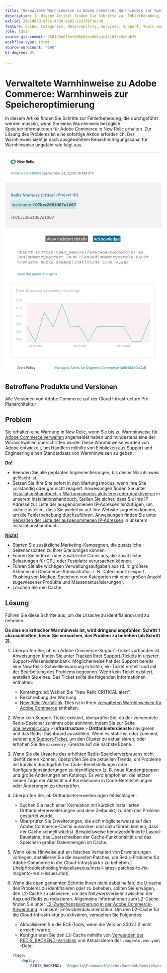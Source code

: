 ```yaml
---
title: "Verwaltete Warnhinweise zu Adobe Commerce: Warnhinweis zur Speicheroptimierung überarbeitet"
description: In diesem Artikel finden Sie Schritte zur Fehlerbehebung, die durchgeführt werden müssen, wenn Sie einen Warnhinweis bezüglich Speicherinformationen für Adobe Commerce in New Relic erhalten. Zur Lösung des Problems ist eine sofortige Aktion erforderlich. Der Warnhinweis sieht je nach ausgewähltem Benachrichtigungskanal für Warnhinweise ungefähr wie folgt aus.
exl-id: 28e1d879-d7ca-4439-8e81-52a1fbf3ecb0
feature: Cache, Categories, Observability, Services, Support, Tools and External Services, Variables
role: Admin
source-git-commit: 958179e0f3efe08e65ea8b0c4c4e1015e3c5bb76
workflow-type: tm+mt
source-wordcount: '690'
ht-degree: 0%

---
```


# Verwaltete Warnhinweise zu Adobe Commerce: Warnhinweis zur Speicheroptimierung

In diesem Artikel finden Sie Schritte zur Fehlerbehebung, die durchgeführt werden müssen, wenn Sie einen Warnhinweis bezüglich Speicherinformationen für Adobe Commerce in New Relic erhalten. Zur Lösung des Problems ist eine sofortige Aktion erforderlich. Der Warnhinweis sieht je nach ausgewähltem Benachrichtigungskanal für Warnhinweise ungefähr wie folgt aus.

![new_relic_redis_memory_critical.png](assets/new_relic_redis_memory_critical.png)

## Betroffene Produkte und Versionen

Alle Versionen von Adobe Commerce auf der Cloud Infrastructure Pro-Planarchitektur

## Problem

Sie erhalten eine Warnung in New Relic, wenn Sie bis zu [Warnhinweise für Adobe Commerce verwalten](/help/support-tools/managed-alerts-for-adobe-commerce/managed-alerts-for-magento-commerce.md) angemeldet haben und mindestens eine der Warnschwellen überschritten wurde. Diese Warnhinweise wurden von Adobe entwickelt, um Händlern mithilfe von Einblicken aus Support und Engineering einen Standardsatz von Warnhinweisen zu geben.

**<u>Do!</u>**

* Beenden Sie alle geplanten Implementierungen, bis dieser Warnhinweis gelöscht ist.
* Setzen Sie Ihre Site sofort in den Wartungsmodus, wenn Ihre Site vollständig oder gar nicht reagiert. Anweisungen finden Sie unter [Installationshandbuch > Wartungsmodus aktivieren oder deaktivieren](/docs/commerce-operations/installation-guide/tutorials/maintenance-mode.html#enable-or-disable-maintenance-mode-1) in unserem Installationshandbuch. Stellen Sie sicher, dass Sie Ihre IP-Adresse zur Liste der ausgenommenen IP-Adressen hinzufügen, um sicherzustellen, dass Sie weiterhin auf Ihre Website zugreifen können, um die Fehlerbehebung durchzuführen. Anweisungen finden Sie unter [Verwalten der Liste der ausgenommenen IP-Adressen](/docs/commerce-operations/installation-guide/tutorials/maintenance-mode.html#maintain-the-list-of-exempt-ip-addresses) in unserem Installationshandbuch.

**<u>Nicht!</u>**

* Starten Sie zusätzliche Marketing-Kampagnen, die zusätzliche Seitenansichten zu Ihrer Site bringen können.
* Führen Sie Indexer oder zusätzliche Crons aus, die zusätzliche Belastungen für CPU oder Festplatte verursachen können.
* Führen Sie alle wichtigen Verwaltungsaufgaben aus (d. h. größere Aktionen im Commerce-Administrator, z. B. Datenimport/-export, Flushing von Medien, Speichern von Kategorien mit einer großen Anzahl zugewiesener Produkte und Massenaktualisierungen).
* Löschen Sie den Cache.

## Lösung

Führen Sie diese Schritte aus, um die Ursache zu identifizieren und zu beheben.

**Da dies ein kritischer Warnhinweis ist, wird dringend empfohlen, Schritt 1 abzuschließen, bevor Sie versuchen, das Problem zu beheben (ab Schritt 2).**

1. Überprüfen Sie, ob ein Adobe Commerce-Support-Ticket vorhanden ist. Anweisungen finden Sie unter [Tracken Ihrer Support-Tickets](/help/help-center-guide/help-center/magento-help-center-user-guide.md#track-tickets) in unserer Support-Wissensdatenbank. Möglicherweise hat der Support bereits eine New Relic-Schwellenwarnung erhalten, ein Ticket erstellt und mit der Bearbeitung des Problems begonnen. Wenn kein Ticket existiert, erstellen Sie eines. Das Ticket sollte die folgenden Informationen enthalten:

   * Kontaktgrund: Wählen Sie &quot;New Relic CRITICAL alert&quot;.
   * Beschreibung der Warnung.
   * [New Relic-Vorfalllink](https://docs.newrelic.com/docs/alerts-applied-intelligence/new-relic-alerts/alert-incidents/view-violation-event-details-incidents/). Dies ist in Ihren [verwalteten Warnhinweisen für Adobe Commerce](/help/support-tools/managed-alerts-for-adobe-commerce/managed-alerts-for-magento-commerce.md) enthalten.

1. Wenn kein Support-Ticket existiert, überprüfen Sie, ob der verwendete Redis-Speicher zunimmt oder abnimmt, indem Sie zur Seite [one.newrelic.com](https://login.newrelic.com) > **Infrastructure** > **Drittanbieterdienste** navigieren und das Redis-Dashboard auswählen. Wenn es stabil ist oder zunimmt, senden [ein Support-Ticket](/help/help-center-guide/help-center/magento-help-center-user-guide.md#submit-ticket), um den Cluster zu aktualisieren, oder erhöhen Sie die `maxmemory` -Grenze auf die nächste Ebene.
1. Wenn Sie die Ursache des erhöhten Redis-Speicherverbrauchs nicht identifizieren können, überprüfen Sie die aktuellen Trends, um Probleme mit kürzlich durchgeführten Code-Bereitstellungen oder Konfigurationsänderungen zu identifizieren (z. B. neue Kundengruppen und große Änderungen am Katalog). Es wird empfohlen, die letzten sieben Tage der Aktivität auf Korrelationen in Code-Bereitstellungen oder Änderungen zu überprüfen.
1. Überprüfen Sie, ob Drittanbietererweiterungen fehlschlagen:

   * Suchen Sie nach einer Korrelation mit kürzlich installierten Drittanbietererweiterungen und dem Zeitpunkt, zu dem das Problem gestartet wurde.
   * Überprüfen Sie Erweiterungen, die sich möglicherweise auf den Adobe Commerce-Cache auswirken und dazu führen können, dass der Cache schnell wächst. Beispielsweise benutzerdefinierte Layout-Bausteine, das Überschreiben der Cache-Funktionalität und das Speichern großer Datenmengen im Cache.

1. Wenn keine Hinweise auf ein falsches Verhalten von Erweiterungen vorliegen, installieren Sie die neuesten Patches, um Redis-Probleme für Adobe Commerce in der Cloud-Infrastruktur zu beheben.](/help/troubleshooting/miscellaneous/install-latest-patches-to-fix-magento-redis-issues.md)[
1. Wenn die oben genannten Schritte Ihnen nicht dabei helfen, die Ursache des Problems zu identifizieren oder zu beheben, sollten Sie erwägen, den L2-Cache zu aktivieren, um den Netzwerkverkehr zwischen der App und Redis zu reduzieren. Allgemeine Informationen zum L2-Cache finden Sie unter [L2-Zwischenspeicherung in der Adobe Commerce-Anwendung](/docs/commerce-operations/configuration-guide/cache/level-two-cache.html) in unserer Entwicklerdokumentation. Um den L2-Cache für die Cloud-Infrastruktur zu aktivieren, versuchen Sie Folgendes:

   * Aktualisieren Sie die ECE-Tools, wenn die Version 2002.1.2 nicht erreicht wurde.
   * Konfigurieren Sie den L2-Cache mithilfe von [Verwenden der REDIS\_BACKEND-Variablen](/docs/commerce-cloud-service/user-guide/configure/env/stage/variables-deploy.html#redis_backend) und Aktualisieren der `.magento.env.yaml` -Datei:

   ```yaml
   stage:
       deploy:
           REDIS_BACKEND: '\Magento\Framework\Cache\Backend\RemoteSynchronizedCache'
   ```

